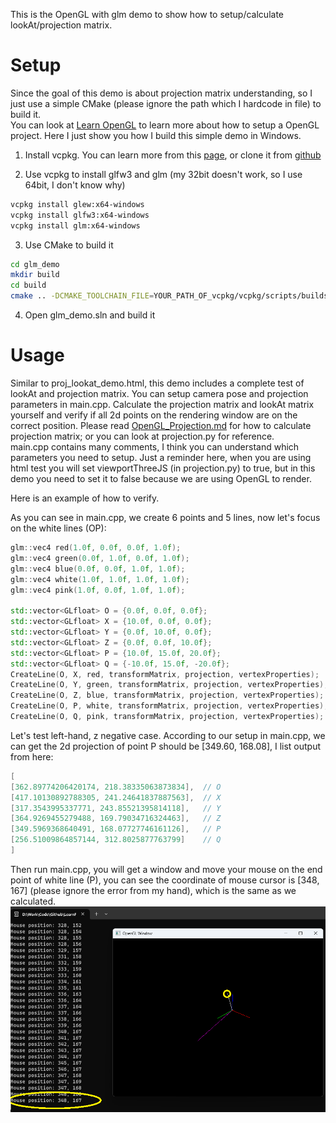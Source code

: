 This is the OpenGL with glm demo to show how to setup/calculate lookAt/projection matrix.

# Setup
Since the goal of this demo is about projection matrix understanding, so I just use a simple CMake (please ignore the path which I hardcode in file) to build it.\
You can look at [Learn OpenGL](https://github.com/JoeyDeVries/LearnOpenGL) to learn more about how to setup a OpenGL project. Here I just show you how I build this simple demo in Windows.

1. Install vcpkg. You can learn more from this [page](https://vcpkg.io/en/getting-started.html), or clone it from [github](https://github.com/Microsoft/vcpkg)

2. Use vcpkg to install glfw3 and glm (my 32bit doesn't work, so I use 64bit, I don't know why)
```bash
vcpkg install glew:x64-windows
vcpkg install glfw3:x64-windows
vcpkg install glm:x64-windows
```
3. Use CMake to build it
```bash
cd glm_demo
mkdir build
cd build
cmake .. -DCMAKE_TOOLCHAIN_FILE=YOUR_PATH_OF_vcpkg/vcpkg/scripts/buildsystems/vcpkg.cmake
```
4. Open glm_demo.sln and build it

# Usage
Similar to proj_lookat_demo.html, this demo includes a complete test of lookAt and projection matrix. You can setup camera pose and projection parameters in main.cpp. Calculate the projection matrix and lookAt matrix yourself and verify if all 2d points on the rendering window are on the correct position. Please read [OpenGL_Projection.md](https://github.com/bitlw/LearnProjMatrix/blob/main/doc/OpenGL_Projection.md) for how to calculate projection matrix; or you can look at projection.py for reference. \
main.cpp contains many comments, I think you can understand which parameters you need to setup. Just a reminder here, when you are using html test you will set viewportThreeJS (in projection.py) to true, but in this demo you need to set it to false because we are using OpenGL to render.

Here is an example of how to verify.

As you can see in main.cpp, we create 6 points and 5 lines, now let's focus on the white lines (OP):
```cpp
glm::vec4 red(1.0f, 0.0f, 0.0f, 1.0f);
glm::vec4 green(0.0f, 1.0f, 0.0f, 1.0f);
glm::vec4 blue(0.0f, 0.0f, 1.0f, 1.0f);
glm::vec4 white(1.0f, 1.0f, 1.0f, 1.0f);
glm::vec4 pink(1.0f, 0.0f, 1.0f, 1.0f);

std::vector<GLfloat> O = {0.0f, 0.0f, 0.0f};
std::vector<GLfloat> X = {10.0f, 0.0f, 0.0f};
std::vector<GLfloat> Y = {0.0f, 10.0f, 0.0f};
std::vector<GLfloat> Z = {0.0f, 0.0f, 10.0f};
std::vector<GLfloat> P = {10.0f, 15.0f, 20.0f};
std::vector<GLfloat> Q = {-10.0f, 15.0f, -20.0f};
CreateLine(O, X, red, transformMatrix, projection, vertexProperties);
CreateLine(O, Y, green, transformMatrix, projection, vertexProperties);
CreateLine(O, Z, blue, transformMatrix, projection, vertexProperties);
CreateLine(O, P, white, transformMatrix, projection, vertexProperties); // we focus on this white line.
CreateLine(O, Q, pink, transformMatrix, projection, vertexProperties);
```
Let's test left-hand, z negative case. According to our setup in main.cpp, we can get the 2d projection of point P should be [349.60, 168.08], I list output from here:
```cpp
[
[362.89774206420174, 218.38335063873834],  // O
[417.10130892788305, 241.24641837887563],  // X
[317.3543995337771, 243.85521395814118],   // Y
[364.9269455279488, 169.79034716324463],   // Z
[349.5969368640491, 168.07727746161126],   // P 
[256.51009864857144, 312.8025877763799]    // Q
]
```
Then run main.cpp, you will get a window and move your mouse on the end point of white line (P), you can see the coordinate of mouse cursor is [348, 167] (please ignore the error from my hand), which is the same as we calculated.\
<img src='../imgs/glm_test.png'>

